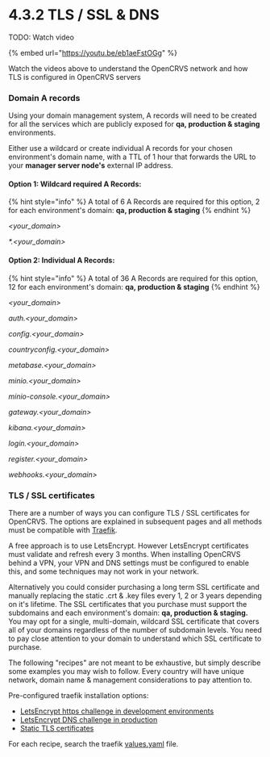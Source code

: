 # 4.3.2 TLS / SSL & DNS

TODO: Watch video

{% embed url="https://youtu.be/eb1aeFstOGg" %}

Watch the videos above to understand the OpenCRVS network and how TLS is configured in OpenCRVS servers

### Domain A records

Using your domain management system, A records will need to be created for all the services which are publicly exposed for **qa, production & staging** environments.

Either use a wildcard or create individual A records for your chosen environment's domain name, with a TTL of 1 hour that forwards the URL to your **manager server node's** external IP address.

#### Option 1: Wildcard required A Records:

{% hint style="info" %}
A total of 6 A Records are required for this option, 2 for each environment's domain: **qa, production & staging**
{% endhint %}

_\<your\_domain>_

_\*.\<your\_domain>_

#### Option 2: Individual A Records:

{% hint style="info" %}
A total of 36 A Records are required for this option, 12 for each environment's domain: **qa, production & staging**
{% endhint %}

_\<your\_domain>_

_auth.\<your\_domain>_

_config.\<your\_domain>_

_countryconfig.\<your\_domain>_

_metabase.\<your\_domain>_

_minio.\<your\_domain>_

_minio-console.\<your\_domain>_

_gateway.\<your\_domain>_

_kibana.\<your\_domain>_

_login.\<your\_domain>_

_register.\<your\_domain>_

_webhooks.\<your\_domain>_

### TLS / SSL certificates

There are a number of ways you can configure TLS / SSL certificates for OpenCRVS. The options are explained in subsequent pages and all methods must be compatible with [Traefik](https://doc.traefik.io/traefik/https/overview/).

A free approach is to use LetsEncrypt. However LetsEncrypt certificates must validate and refresh every 3 months. When installing OpenCRVS behind a VPN, your VPN and DNS settings must be configured to enable this, and some techniques may not work in your network.

Alternatively you could consider purchasing a long term SSL certificate and manually replacing the static .crt & .key files every 1, 2 or 3 years depending on it's lifetime. The SSL certificates that you purchase must support the subdomains and each environment's domain: **qa, production & staging.** You may opt for a single, multi-domain, wildcard SSL certificate that covers all of your domains regardless of the number of subdomain levels. You need to pay close attention to your domain to understand which SSL certificate to purchase.

The following "recipes" are not meant to be exhaustive, but simply describe some examples you may wish to follow. Every country will have unique network, domain name & management considerations to pay attention to.

Pre-configured traefik installation options:
- [LetsEncrypt https challenge in development environments](4.3.2.1-letsencrypt-https-challenge-in-development-environments.md)
- [LetsEncrypt DNS challenge in production](4.3.2.2-letsencrypt-dns-challenge-in-production.md)
- [Static TLS certificates](4.3.2.3-static-tls-certificates.md)

For each recipe, search the traefik [values.yaml](https://github.com/opencrvs/infrastructure/tree/develop/examples/dev/traefik) file.
